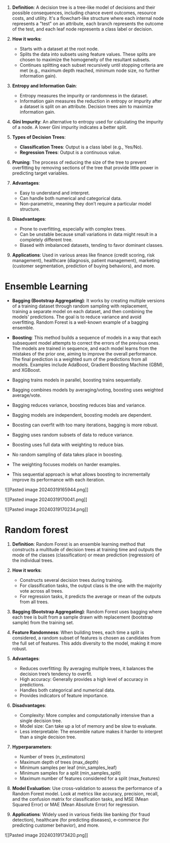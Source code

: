 1. **Definition**: A decision tree is a tree-like model of decisions and their possible consequences, including chance event outcomes, resource costs, and utility. It's a flowchart-like structure where each internal node represents a "test" on an attribute, each branch represents the outcome of the test, and each leaf node represents a class label or decision.
    
2. **How it works**:
    
    - Starts with a dataset at the root node.
    - Splits the data into subsets using feature values. These splits are chosen to maximize the homogeneity of the resultant subsets.
    - Continues splitting each subset recursively until stopping criteria are met (e.g., maximum depth reached, minimum node size, no further information gain).
3. **Entropy and Information Gain**:
    
    - Entropy measures the impurity or randomness in the dataset.
    - Information gain measures the reduction in entropy or impurity after a dataset is split on an attribute. Decision trees aim to maximize information gain.
4. **Gini Impurity**: An alternative to entropy used for calculating the impurity of a node. A lower Gini impurity indicates a better split.
    
5. **Types of Decision Trees**:
    
    - **Classification Trees**: Output is a class label (e.g., Yes/No).
    - **Regression Trees**: Output is a continuous value.
6. **Pruning**: The process of reducing the size of the tree to prevent overfitting by removing sections of the tree that provide little power in predicting target variables.
    
7. **Advantages**:
    
    - Easy to understand and interpret.
    - Can handle both numerical and categorical data.
    - Non-parametric, meaning they don’t require a particular model structure.
8. **Disadvantages**:
    
    - Prone to overfitting, especially with complex trees.
    - Can be unstable because small variations in data might result in a completely different tree.
    - Biased with imbalanced datasets, tending to favor dominant classes.
9. **Applications**: Used in various areas like finance (credit scoring, risk management), healthcare (diagnosis, patient management), marketing (customer segmentation, prediction of buying behaviors), and more.

# Ensemble Learning

- **Bagging (Bootstrap Aggregating)**: It works by creating multiple versions of a training dataset through random sampling with replacement, training a separate model on each dataset, and then combining the models' predictions. The goal is to reduce variance and avoid overfitting. Random Forest is a well-known example of a bagging ensemble.
    
- **Boosting**: This method builds a sequence of models in a way that each subsequent model attempts to correct the errors of the previous ones. The models are trained in sequence, and each model learns from the mistakes of the prior one, aiming to improve the overall performance. The final prediction is a weighted sum of the predictions from all models. Examples include AdaBoost, Gradient Boosting Machine (GBM), and XGBoost.

- Bagging trains models in parallel, boosting trains sequentially.
- Bagging combines models by averaging/voting, boosting uses weighted average/vote.
- Bagging reduces variance, boosting reduces bias and variance.
- Bagging models are independent, boosting models are dependent.
- Boosting can overfit with too many iterations, bagging is more robust.
- Bagging uses random subsets of data to reduce variance.
- Boosting uses full data with weighting to reduce bias.
- No random sampling of data takes place in boosting.
- The weighting focuses models on harder examples.
- This sequential approach is what allows boosting to incrementally improve its performance with each iteration.

![[Pasted image 20240319165944.png]]


![[Pasted image 20240319170041.png]]


![[Pasted image 20240319170234.png]]

# Random forest

1. **Definition**: Random Forest is an ensemble learning method that constructs a multitude of decision trees at training time and outputs the mode of the classes (classification) or mean prediction (regression) of the individual trees.
    
2. **How it works**:
    
    - Constructs several decision trees during training.
    - For classification tasks, the output class is the one with the majority vote across all trees.
    - For regression tasks, it predicts the average or mean of the outputs from all trees.
3. **Bagging (Bootstrap Aggregating)**: Random Forest uses bagging where each tree is built from a sample drawn with replacement (bootstrap sample) from the training set.
    
4. **Feature Randomness**: When building trees, each time a split is considered, a random subset of features is chosen as candidates from the full set of features. This adds diversity to the model, making it more robust.
    
5. **Advantages**:
    
    - Reduces overfitting: By averaging multiple trees, it balances the decision tree’s tendency to overfit.
    - High accuracy: Generally provides a high level of accuracy in predictions.
    - Handles both categorical and numerical data.
    - Provides indicators of feature importance.
6. **Disadvantages**:
    
    - Complexity: More complex and computationally intensive than a single decision tree.
    - Model size: Can take up a lot of memory and be slow to evaluate.
    - Less interpretable: The ensemble nature makes it harder to interpret than a single decision tree.
7. **Hyperparameters**:
    
    - Number of trees (n_estimators)
    - Maximum depth of trees (max_depth)
    - Minimum samples per leaf (min_samples_leaf)
    - Minimum samples for a split (min_samples_split)
    - Maximum number of features considered for a split (max_features)
8. **Model Evaluation**: Use cross-validation to assess the performance of a Random Forest model. Look at metrics like accuracy, precision, recall, and the confusion matrix for classification tasks, and MSE (Mean Squared Error) or MAE (Mean Absolute Error) for regression.
    
9. **Applications**: Widely used in various fields like banking (for fraud detection), healthcare (for predicting diseases), e-commerce (for predicting customer behavior), and more.

![[Pasted image 20240319173420.png]]
